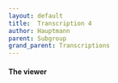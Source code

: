 ```yaml
---
layout: default
title:  Transcription 4
author: Hauptmann
parent: Subgroup
grand_parent: Transcriptions
---
```


#### The viewer

<head>
    <meta charset="utf-8" />
    <meta name="viewport" content="width=device-width, minimum-scale=1, initial-scale=1, user-scalable=yes" />
    <title>pb-view Demo</title>
    <script src="https://unpkg.com/@webcomponents/webcomponentsjs@2.4.3/webcomponents-loader.js"></script>
    <script type="module" src="https://unpkg.com/@teipublisher/pb-components@latest/dist/pb-components-bundle.js">
    </script>
    <style>
        pb-page {
            position: relative;
        }
        pb-view {
            margin: 0 auto;
        }
        #view1 {
            overflow: auto;
            display: flex;
            justify-content: center;
            max-height: calc(100vh - 100px);
        }
        @media (min-width: 769px) {
            pb-view {
                max-width: 60vw;
            }
        }
        pb-navigation[direction="forward"] {
            float: right;
            color: green;
        }
        /* Color of navigation */
        paper-fab{
            background: lightsteelblue;
        }
        paper-fab:hover{
            background: steelblue;
        }
        </style>
</head>
<body>
    <pb-page endpoint="https://teipublisher.com/exist/apps/tei-publisher" emit="kant" class="embedded">
        <!-- Load document -->
        <pb-document id="doc1" path="playground/die_natur_der_harmonik.xml" odd="melinda-dodis"></pb-document>
        <!-- Navigate to next page // not in footer not to mess with site's footer, before pb-view to be on top // -->
        <pb-navigation direction="forward" keyboard="right">
            <paper-fab icon="icons:chevron-right"></paper-fab>
        </pb-navigation>
        <!-- Navigate to previous page -->
        <pb-navigation direction="backward" keyboard="left">
            <paper-fab icon="icons:chevron-left"></paper-fab>
        </pb-navigation>
        <pb-view src="doc1" xpath="//teiHeader/fileDesc/titleStmt/title">
            <pb-param name="header" value="short"></pb-param>
        </pb-view>
        <pb-view class="transcription" src="doc1" view="page"></pb-view>
    </pb-page>
</body>